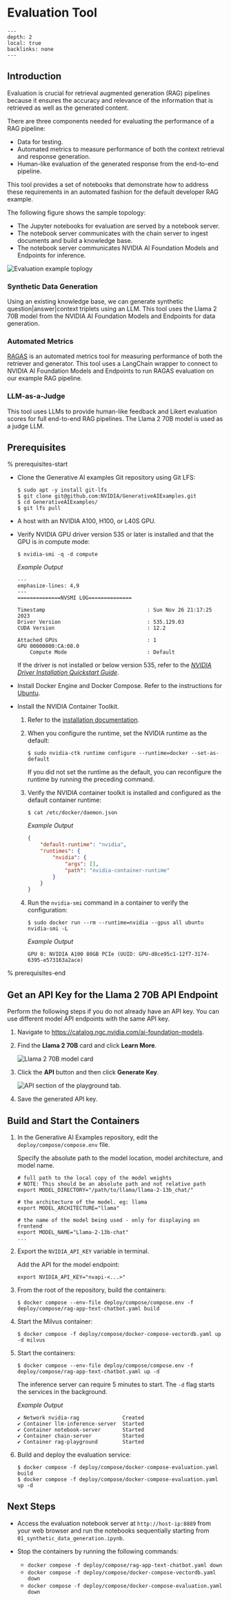 <!--
  SPDX-FileCopyrightText: Copyright (c) 2023 NVIDIA CORPORATION & AFFILIATES. All rights reserved.
  SPDX-License-Identifier: Apache-2.0

  Licensed under the Apache License, Version 2.0 (the "License");
  you may not use this file except in compliance with the License.
  You may obtain a copy of the License at

  http://www.apache.org/licenses/LICENSE-2.0

  Unless required by applicable law or agreed to in writing, software
  distributed under the License is distributed on an "AS IS" BASIS,
  WITHOUT WARRANTIES OR CONDITIONS OF ANY KIND, either express or implied.
  See the License for the specific language governing permissions and
  limitations under the License.
-->

# Evaluation Tool

```{contents}
---
depth: 2
local: true
backlinks: none
---
```

## Introduction

Evaluation is crucial for retrieval augmented generation (RAG) pipelines because it ensures the accuracy and relevance of the information that is retrieved as well as the generated content.

There are three components needed for evaluating the performance of a RAG pipeline:

- Data for testing.
- Automated metrics to measure performance of both the context retrieval and response generation.
- Human-like evaluation of the generated response from the end-to-end pipeline.

This tool provides a set of notebooks that demonstrate how to address these requirements in an automated fashion for the default developer RAG example.

The following figure shows the sample topology:

- The Jupyter notebooks for evaluation are served by a notebook server.
- The notebook server communicates with the chain server to ingest documents and build a knowledge base.
- The notebook server communicates NVIDIA AI Foundation Models and Endpoints for inference.

![Evaluation example toplogy](./images/evaluation-topology.png)


### Synthetic Data Generation

Using an existing knowledge base, we can generate synthetic question|answer|context triplets using an LLM.
This tool uses the Llama 2 70B model from the NVIDIA AI Foundation Models and Endpoints for data generation.

### Automated Metrics

[RAGAS](https://github.com/explodinggradients/ragas) is an automated metrics tool for measuring performance of both the retriever and generator.
This tool uses a LangChain wrapper to connect to NVIDIA AI Foundation Models and Endpoints to run RAGAS evaluation on our example RAG pipeline.

### LLM-as-a-Judge

This tool uses LLMs to provide human-like feedback and Likert evaluation scores for full end-to-end RAG pipelines.
The Llama 2 70B model is used as a judge LLM.

## Prerequisites

% prerequisites-start

- Clone the Generative AI examples Git repository using Git LFS:

  ```console
  $ sudo apt -y install git-lfs
  $ git clone git@github.com:NVIDIA/GenerativeAIExamples.git
  $ cd GenerativeAIExamples/
  $ git lfs pull
  ```

- A host with an NVIDIA A100, H100, or L40S GPU.

- Verify NVIDIA GPU driver version 535 or later is installed and that the GPU is in compute mode:

  ```console
  $ nvidia-smi -q -d compute
  ```

  *Example Output*

  ```{code-block} output
  ---
  emphasize-lines: 4,9
  ---
  ==============NVSMI LOG==============

  Timestamp                                 : Sun Nov 26 21:17:25 2023
  Driver Version                            : 535.129.03
  CUDA Version                              : 12.2

  Attached GPUs                             : 1
  GPU 00000000:CA:00.0
      Compute Mode                          : Default
  ```

  If the driver is not installed or below version 535, refer to the [*NVIDIA Driver Installation Quickstart Guide*](https://docs.nvidia.com/datacenter/tesla/tesla-installation-notes/index.html).

- Install Docker Engine and Docker Compose.
  Refer to the instructions for [Ubuntu](https://docs.docker.com/engine/install/ubuntu/).

- Install the NVIDIA Container Toolkit.

  1. Refer to the [installation documentation](https://docs.nvidia.com/datacenter/cloud-native/container-toolkit/latest/install-guide.html).

  1. When you configure the runtime, set the NVIDIA runtime as the default:

     ```console
     $ sudo nvidia-ctk runtime configure --runtime=docker --set-as-default
     ```

     If you did not set the runtime as the default, you can reconfigure the runtime by running the preceding command.

  1. Verify the NVIDIA container toolkit is installed and configured as the default container runtime:

     ```console
     $ cat /etc/docker/daemon.json
     ```

     *Example Output*

     ```json
     {
         "default-runtime": "nvidia",
         "runtimes": {
             "nvidia": {
                 "args": [],
                 "path": "nvidia-container-runtime"
             }
         }
     }
     ```

   1. Run the `nvidia-smi` command in a container to verify the configuration:

      ```console
      $ sudo docker run --rm --runtime=nvidia --gpus all ubuntu nvidia-smi -L
      ```

      *Example Output*

      ```output
      GPU 0: NVIDIA A100 80GB PCIe (UUID: GPU-d8ce95c1-12f7-3174-6395-e573163a2ace)
      ```

% prerequisites-end


## Get an API Key for the Llama 2 70B API Endpoint

Perform the following steps if you do not already have an API key.
You can use different model API endpoints with the same API key.

1. Navigate to <https://catalog.ngc.nvidia.com/ai-foundation-models>.

1. Find the **Llama 2 70B** card and click **Learn More**.

   ![Llama 2 70B model card](./images/llama-2-70b-card.png)

1. Click the **API** button and then click **Generate Key**.

   ![API section of the playground tab.](./images/llama-2-70b-api.png)

1. Save the generated API key.


## Build and Start the Containers

1. In the Generative AI Examples repository, edit the `deploy/compose/compose.env` file.

   Specify the absolute path to the model location, model architecture, and model name.

   ```text
   # full path to the local copy of the model weights
   # NOTE: This should be an absolute path and not relative path
   export MODEL_DIRECTORY="/path/to/llama/llama-2-13b_chat/"

   # the architecture of the model. eg: llama
   export MODEL_ARCHITECTURE="llama"

   # the name of the model being used - only for displaying on frontend
   export MODEL_NAME="Llama-2-13b-chat"
   ...
   ```

2. Export the `NVIDIA_API_KEY` variable in terminal.

   Add the API for the model endpoint:

   ```text
   export NVIDIA_API_KEY="nvapi-<...>"
   ```


3. From the root of the repository, build the containers:

   ```console
   $ docker compose --env-file deploy/compose/compose.env -f deploy/compose/rag-app-text-chatbot.yaml build
   ```

4. Start the Milvus container:

   ```console
   $ docker compose -f deploy/compose/docker-compose-vectordb.yaml up -d milvus
   ```

5. Start the containers:

   ```console
   $ docker compose --env-file deploy/compose/compose.env -f deploy/compose/rag-app-text-chatbot.yaml up -d
   ```

   The inference server can require 5 minutes to start. The `-d` flag starts the services in the background.

   *Example Output*

   ```output
   ✔ Network nvidia-rag              Created
   ✔ Container llm-inference-server  Started
   ✔ Container notebook-server       Started
   ✔ Container chain-server          Started
   ✔ Container rag-playground        Started
   ```

6. Build and deploy the evaluation service:

   ```console
   $ docker compose -f deploy/compose/docker-compose-evaluation.yaml build
   $ docker compose -f deploy/compose/docker-compose-evaluation.yaml up -d
   ```

## Next Steps

- Access the evaluation notebook server at `http://host-ip:8889` from your web browser and run the notebooks sequentially starting from `01_synthetic_data_generation.ipynb`.

- Stop the containers by running the following commands:

  - `docker compose -f deploy/compose/rag-app-text-chatbot.yaml down`
  - `docker compose -f deploy/compose/docker-compose-vectordb.yaml down`
  - `docker compose -f deploy/compose/docker-compose-evaluation.yaml down`
